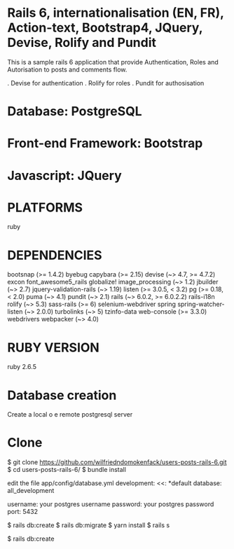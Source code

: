 # Rails 6, internationalisation (EN, FR), Action-text, Bootstrap4, JQuery, Devise, Rolify and Pundit

This is a sample rails 6 application that provide Authentication, Roles and Autorisation to posts and comments flow.

. Devise for authentication
. Rolify for roles
. Pundit for authosisation


# Database: PostgreSQL
# Front-end Framework: Bootstrap
# Javascript: JQuery


# PLATFORMS
  ruby

# DEPENDENCIES
  bootsnap (>= 1.4.2)
  byebug
  capybara (>= 2.15)
  devise (~> 4.7, >= 4.7.2)
  excon
  font_awesome5_rails
  globalize!
  image_processing (~> 1.2)
  jbuilder (~> 2.7)
  jquery-validation-rails (~> 1.19)
  listen (>= 3.0.5, < 3.2)
  pg (>= 0.18, < 2.0)
  puma (~> 4.1)
  pundit (~> 2.1)
  rails (~> 6.0.2, >= 6.0.2.2)
  rails-i18n
  rolify (~> 5.3)
  sass-rails (>= 6)
  selenium-webdriver
  spring
  spring-watcher-listen (~> 2.0.0)
  turbolinks (~> 5)
  tzinfo-data
  web-console (>= 3.3.0)
  webdrivers
  webpacker (~> 4.0)

# RUBY VERSION
   ruby 2.6.5

# Database creation
  Create a local o e remote postgresql server
  
# Clone
$ git clone https://github.com/wilfriedndomokenfack/users-posts-rails-6.git
$ cd users-posts-rails-6/
$ bundle install

edit the file app/config/database.yml
development:
  <<: *default
  database: all_development

  username: your postgres username
  password: your postgres password
  port: 5432
 
 $ rails db:create
 $ rails db:migrate
 $ yarn install
 $ rails s
 
 


$ rails db:create
